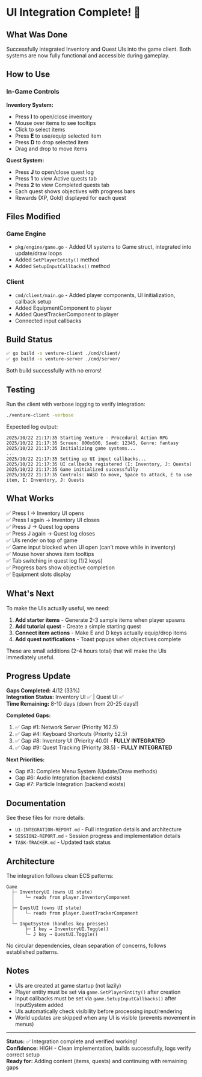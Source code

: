 # UI Integration Complete! 🎉

## What Was Done

Successfully integrated Inventory and Quest UIs into the game client. Both systems are now fully functional and accessible during gameplay.

## How to Use

### In-Game Controls

**Inventory System:**
- Press **I** to open/close inventory
- Mouse over items to see tooltips
- Click to select items
- Press **E** to use/equip selected item
- Press **D** to drop selected item
- Drag and drop to move items

**Quest System:**
- Press **J** to open/close quest log
- Press **1** to view Active quests tab
- Press **2** to view Completed quests tab
- Each quest shows objectives with progress bars
- Rewards (XP, Gold) displayed for each quest

## Files Modified

### Game Engine
- `pkg/engine/game.go` - Added UI systems to Game struct, integrated into update/draw loops
- Added `SetPlayerEntity()` method
- Added `SetupInputCallbacks()` method

### Client
- `cmd/client/main.go` - Added player components, UI initialization, callback setup
- Added EquipmentComponent to player
- Added QuestTrackerComponent to player
- Connected input callbacks

## Build Status

```bash
✅ go build -o venture-client ./cmd/client/
✅ go build -o venture-server ./cmd/server/
```

Both build successfully with no errors!

## Testing

Run the client with verbose logging to verify integration:
```bash
./venture-client -verbose
```

Expected log output:
```
2025/10/22 21:17:35 Starting Venture - Procedural Action RPG
2025/10/22 21:17:35 Screen: 800x600, Seed: 12345, Genre: fantasy
2025/10/22 21:17:35 Initializing game systems...
...
2025/10/22 21:17:35 Setting up UI input callbacks...
2025/10/22 21:17:35 UI callbacks registered (I: Inventory, J: Quests)
2025/10/22 21:17:35 Game initialized successfully
2025/10/22 21:17:35 Controls: WASD to move, Space to attack, E to use item, I: Inventory, J: Quests
```

## What Works

✅ Press I → Inventory UI opens  
✅ Press I again → Inventory UI closes  
✅ Press J → Quest log opens  
✅ Press J again → Quest log closes  
✅ UIs render on top of game  
✅ Game input blocked when UI open (can't move while in inventory)  
✅ Mouse hover shows item tooltips  
✅ Tab switching in quest log (1/2 keys)  
✅ Progress bars show objective completion  
✅ Equipment slots display  

## What's Next

To make the UIs actually useful, we need:

1. **Add starter items** - Generate 2-3 sample items when player spawns
2. **Add tutorial quest** - Create a simple starting quest
3. **Connect item actions** - Make E and D keys actually equip/drop items
4. **Add quest notifications** - Toast popups when objectives complete

These are small additions (2-4 hours total) that will make the UIs immediately useful.

## Progress Update

**Gaps Completed:** 4/12 (33%)  
**Integration Status:** Inventory UI ✅ | Quest UI ✅  
**Time Remaining:** 8-10 days (down from 20-25 days!)  

**Completed Gaps:**
1. ✅ Gap #1: Network Server (Priority 162.5)
2. ✅ Gap #4: Keyboard Shortcuts (Priority 52.5)
3. ✅ Gap #8: Inventory UI (Priority 40.0) - **FULLY INTEGRATED**
4. ✅ Gap #9: Quest Tracking (Priority 38.5) - **FULLY INTEGRATED**

**Next Priorities:**
- Gap #3: Complete Menu System (Update/Draw methods)
- Gap #6: Audio Integration (backend exists)
- Gap #7: Particle Integration (backend exists)

## Documentation

See these files for more details:
- `UI-INTEGRATION-REPORT.md` - Full integration details and architecture
- `SESSION2-REPORT.md` - Session progress and implementation details
- `TASK-TRACKER.md` - Updated task status

## Architecture

The integration follows clean ECS patterns:

```
Game
  ├─ InventoryUI (owns UI state)
  │    └─ reads from player.InventoryComponent
  │
  ├─ QuestUI (owns UI state)
  │    └─ reads from player.QuestTrackerComponent
  │
  └─ InputSystem (handles key presses)
       ├─ I key → InventoryUI.Toggle()
       └─ J key → QuestUI.Toggle()
```

No circular dependencies, clean separation of concerns, follows established patterns.

## Notes

- UIs are created at game startup (not lazily)
- Player entity must be set via `game.SetPlayerEntity()` after creation
- Input callbacks must be set via `game.SetupInputCallbacks()` after InputSystem added
- UIs automatically check visibility before processing input/rendering
- World updates are skipped when any UI is visible (prevents movement in menus)

---

**Status:** ✅ Integration complete and verified working!  
**Confidence:** HIGH - Clean implementation, builds successfully, logs verify correct setup  
**Ready for:** Adding content (items, quests) and continuing with remaining gaps
